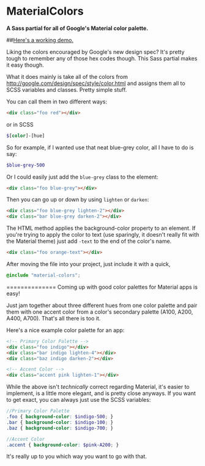 MaterialColors
==============

**A Sass partial for all of Google's Material color palette.**

##[Here's a working demo.](http://kmrn.github.io/MaterialColors/)


Liking the colors encouraged by Google's new design spec? It's pretty tough to remember any of those hex codes though. This Sass partial makes it easy though.

What it does mainly is take all of the colors from http://google.com/design/spec/style/color.html and assigns them all to SCSS variables and classes. Pretty simple stuff.


You can call them in two different ways:
```HTML
<div class="foo red"></div>
```
or in SCSS
```SCSS
$[color]-[hue]

```

So for example, if I wanted use that neat blue-grey color, all I have to do is say:
```SCSS
$blue-grey-500
```
Or I could easily just add the `blue-grey` class to the element:
```HTML
<div class="foo blue-grey"></div>
```
Then you can go up or down by using `lighten` or `darken`:
```HTML
<div class="foo blue-grey lighten-2"></div>
<div class="bar blue-grey darken-2"></div>
```

The HTML method applies the background-color property to an element. If you're trying to apply the color to text (use sparingly, it doesn't really fit with the Material theme) just add `-text` to the end of the color's name.
```HTML
<div class="foo orange-text"></div>
```

After moving the file into your project, just include it with a quick,
```SCSS
@include "material-colors";
```
==============
Coming up with good color palettes for Material apps is easy!

Just jam together about three different hues from one color palette and pair them with one accent color from a color's secondary palette (A100, A200, A400, A700). That's all there is too it.

Here's a nice example color palette for an app:

```HTML
<!-- Primary Color Palette -->
<div class="foo indigo"></div>
<div class="bar indigo lighten-4"></div>
<div class="baz indigo darken-2"></div>

<!-- Accent Color -->
<div class="accent pink lighten-1"></div>
```
While the above isn't _technically_ correct regarding Material, it's easier to implement, is a little more elegant, and is pretty close anyways. If you want to get exact, you can always just use the SCSS variables:

```SCSS
//Primary Color Palette
.foo { background-color: $indigo-500; }
.bar { background-color: $indigo-100; }
.baz { background-color: $indigo-700; }

//Accent Color
.accent { background-color: $pink-A200; }
```

It's really up to you which way you want to go with that.
